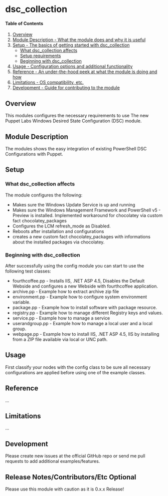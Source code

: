 # dsc_collection

#### Table of Contents

1. [Overview](#overview)
2. [Module Description - What the module does and why it is useful](#module-description)
3. [Setup - The basics of getting started with dsc_collection](#setup)
    * [What dsc_collection affects](#what-dsc_collection-affects)
    * [Setup requirements](#setup-requirements)
    * [Beginning with dsc_collection](#beginning-with-dsc_collection)
4. [Usage - Configuration options and additional functionality](#usage)
5. [Reference - An under-the-hood peek at what the module is doing and how](#reference)
5. [Limitations - OS compatibility, etc.](#limitations)
6. [Development - Guide for contributing to the module](#development)

## Overview

This modules configures the necessary requirements to use The new Puppet Labs Windows Desired State Configuration (DSC) module.

## Module Description

The modules shows the easy integration of existing PowerShell DSC Configurations with Puppet.

## Setup

### What dsc_collection affects

The module configures the following:
* Makes sure the Windows Update Service is up and running
* Makes sure the Windows Management Framework and PowerShell v5 - Preview is installed. Implemented workaround for chocolatey via custom fact chocolatey_packages
* Configures the LCM refresh_mode as Disabled.
* Reboots after installation and configurations
* creates a new custom fact chocolatey_packages with informations about the installed packages via chocolatey.


### Beginning with dsc_collection

After successfully using the config module you can start to use the following test classes:
* fourthcoffee.pp - Installs IIS, .NET ASP 4.5, Disables the Default Webside and configures a new Webside with fourthcoffee application.
* archive.pp - Example how to extract archive zip file
* environment.pp - Example how to configure system environment variable.
* package.pp - Example how to install software with package resource.
* registry.pp - Example how to manage different Registry keys and values.
* service.pp - Example how to manage a service
* userandgroup.pp - Example how to manage a local user and a local group.
* webpage.pp - Example how to install IIS, .NET ASP 4.5, IIS by installing from a ZIP file available via local or UNC path.

## Usage

First classify your nodes with the config class to be sure all necessary configurations are applied before using one of the example classes.

## Reference

...

## Limitations

...

## Development

Please create new issues at the official GitHub repo or send me pull requests to add additional examples/features.

## Release Notes/Contributors/Etc **Optional**

Please use this module with caution as it is 0.x.x Release!
